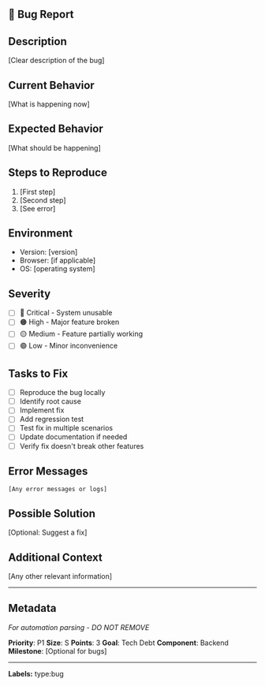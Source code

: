 ## 🐛 Bug Report

## Description
[Clear description of the bug]

## Current Behavior
[What is happening now]

## Expected Behavior
[What should be happening]

## Steps to Reproduce
1. [First step]
2. [Second step]
3. [See error]

## Environment
- Version: [version]
- Browser: [if applicable]
- OS: [operating system]

## Severity
- [ ] 🔴 Critical - System unusable
- [ ] 🟠 High - Major feature broken
- [ ] 🟡 Medium - Feature partially working
- [ ] 🟢 Low - Minor inconvenience

## Tasks to Fix
- [ ] Reproduce the bug locally
- [ ] Identify root cause
- [ ] Implement fix
- [ ] Add regression test
- [ ] Test fix in multiple scenarios
- [ ] Update documentation if needed
- [ ] Verify fix doesn't break other features

## Error Messages
```
[Any error messages or logs]
```

## Possible Solution
[Optional: Suggest a fix]

## Additional Context
[Any other relevant information]

---

## Metadata
*For automation parsing - DO NOT REMOVE*

**Priority**: P1
**Size**: S
**Points**: 3
**Goal**: Tech Debt
**Component**: Backend
**Milestone**: [Optional for bugs]

---
**Labels:** type:bug